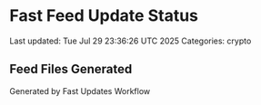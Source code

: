 # Fast Feed Update Status
Last updated: Tue Jul 29 23:36:26 UTC 2025
Categories: crypto

## Feed Files Generated

Generated by Fast Updates Workflow
